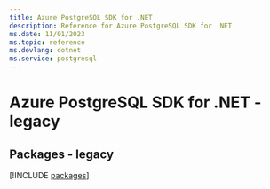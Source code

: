 ```yaml
---
title: Azure PostgreSQL SDK for .NET
description: Reference for Azure PostgreSQL SDK for .NET
ms.date: 11/01/2023
ms.topic: reference
ms.devlang: dotnet
ms.service: postgresql
---
```

# Azure PostgreSQL SDK for .NET - legacy
## Packages - legacy
[!INCLUDE [packages](postgresql-index.md)]
